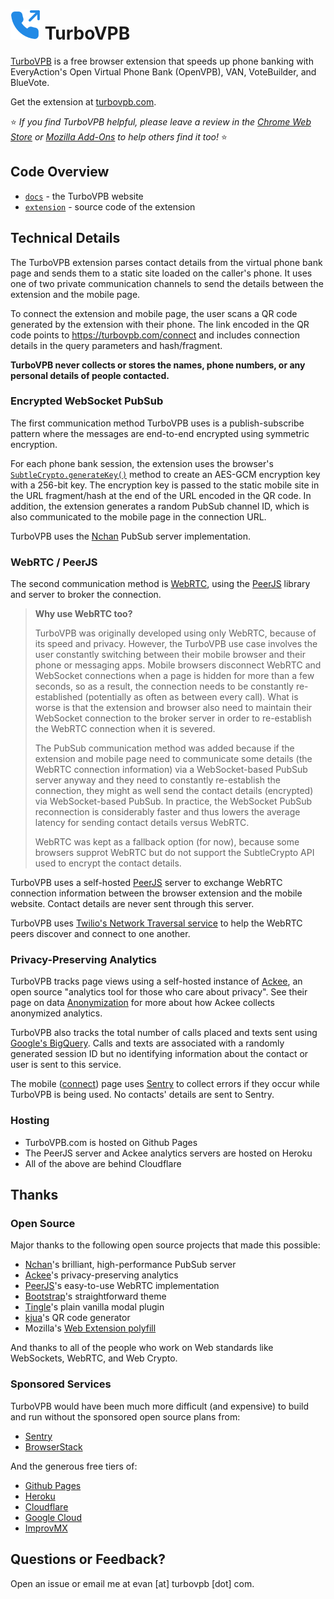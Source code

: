 # ![TurboVPB Logo](./extension/icons/phone-outgoing-blue.svg) TurboVPB
[TurboVPB](https://turbovpb.com) is a free browser extension that speeds up phone banking with EveryAction's Open Virtual Phone Bank (OpenVPB), VAN, VoteBuilder, and BlueVote.

Get the extension at [turbovpb.com](https://turbovpb.com).

:star: _If you find TurboVPB helpful, please leave a review in the [Chrome Web Store](https://chrome.google.com/webstore/detail/turbovpb/deekoplmjnhcnbkpojidakdbllmdhekh) or [Mozilla Add-Ons](https://addons.mozilla.org/en-US/firefox/addon/turbovpb/) to help others find it too!_ :star:

## Code Overview
- [`docs`](./docs#turbovpb-website) - the TurboVPB website
- [`extension`](./extension#turbovpb-extension) - source code of the extension

## Technical Details

The TurboVPB extension parses contact details from the virtual phone bank page and sends them to a static site loaded on the caller's phone.
It uses one of two private communication channels to send the details between the extension and the mobile page.

To connect the extension and mobile page, the user scans a QR code generated by the extension with their phone.
The link encoded in the QR code points to https://turbovpb.com/connect and includes connection details in the query parameters and hash/fragment.

**TurboVPB never collects or stores the names, phone numbers, or any personal details of people contacted.**

### Encrypted WebSocket PubSub

The first communication method TurboVPB uses is a publish-subscribe pattern where the messages are end-to-end encrypted using symmetric encryption.

For each phone bank session, the extension uses the browser's [`SubtleCrypto.generateKey()`](https://developer.mozilla.org/en-US/docs/Web/API/SubtleCrypto/generateKey) method to create an AES-GCM encryption key with a 256-bit key.
The encryption key is passed to the static mobile site in the URL fragment/hash at the end of the URL encoded in the QR code.
In addition, the extension generates a random PubSub channel ID, which is also communicated to the mobile page in the connection URL.

TurboVPB uses the [Nchan](https://nchan.io) PubSub server implementation.

### WebRTC / PeerJS

The second communication method is [WebRTC](https://webrtc.io), using the [PeerJS](https://peerjs.com) library and server to broker the connection.

> **Why use WebRTC too?**
>
> TurboVPB was originally developed using only WebRTC, because of its speed and privacy.
> However, the TurboVPB use case involves the user constantly switching between their mobile browser and their phone or messaging apps.
> Mobile browsers disconnect WebRTC and WebSocket connections when a page is hidden for more than a few seconds, so as a result, the connection needs to be constantly re-established (potentially as often as between every call).
> What is worse is that the extension and browser also need to maintain their WebSocket connection to the broker server in order to re-establish the WebRTC connection when it is severed.
>
> The PubSub communication method was added because if the extension and mobile page need to communicate some details (the WebRTC connection information) via a WebSocket-based PubSub server anyway and they need to constantly re-establish the connection, they might as well send the contact details (encrypted) via WebSocket-based PubSub.
> In practice, the WebSocket PubSub reconnection is considerably faster and thus lowers the average latency for sending contact details versus WebRTC.
>
> WebRTC was kept as a fallback option (for now), because some browsers supprot WebRTC but do not support the SubtleCrypto API used to encrypt the contact details.

TurboVPB uses a self-hosted [PeerJS](https://peerjs.com/) server to exchange WebRTC connection information between the browser extension and the mobile website. Contact details are never sent through this server.

TurboVPB uses [Twilio's Network Traversal service](https://www.twilio.com/docs/stun-turn) to help the WebRTC peers discover and connect to one another.

### Privacy-Preserving Analytics

TurboVPB tracks page views using a self-hosted instance of [Ackee](https://ackee.electerious.com/), an open source "analytics tool for those who care about privacy". See their page on data [Anonymization](https://docs.ackee.electerious.com/#/docs/Anonymization) for more about how Ackee collects anonymized analytics.

TurboVPB also tracks the total number of calls placed and texts sent using [Google's BigQuery](https://cloud.google.com/bigquery/).
Calls and texts are associated with a randomly generated session ID but no identifying information about the contact or user is sent to this service.

The mobile ([connect](./docs/connect.html)) page uses [Sentry](https://sentry.io) to collect errors if they occur while TurboVPB is being used. No contacts' details are sent to Sentry.

### Hosting

- TurboVPB.com is hosted on Github Pages
- The PeerJS server and Ackee analytics servers are hosted on Heroku
- All of the above are behind Cloudflare

## Thanks

### Open Source

Major thanks to the following open source projects that made this possible:

- [Nchan](https://nchan.io)'s brilliant, high-performance PubSub server
- [Ackee](https://ackee.electerious.com/)'s privacy-preserving analytics
- [PeerJS](https://peerjs.com)'s easy-to-use WebRTC implementation
- [Bootstrap](https://getbootstrap.com)'s straightforward theme
- [Tingle](https://tingle.robinparisi.com/)'s plain vanilla modal plugin
- [kjua](https://larsjung.de/kjua/)'s QR code generator
- Mozilla's [Web Extension polyfill](https://github.com/mozilla/webextension-polyfill)

And thanks to all of the people who work on Web standards like WebSockets, WebRTC, and Web Crypto.

### Sponsored Services

TurboVPB would have been much more difficult (and expensive) to build and run without the sponsored open source plans from:

- [Sentry](https://sentry.io)
- [BrowserStack](https://browserstack.com)

And the generous free tiers of:

- [Github Pages](https://pages.github.com)
- [Heroku](https://heroku.com)
- [Cloudflare](https://cloudflare.com)
- [Google Cloud](https://cloud.google.com)
- [ImprovMX](https://improvmx.com)

## Questions or Feedback?

Open an issue or email me at evan [at] turbovpb [dot] com.